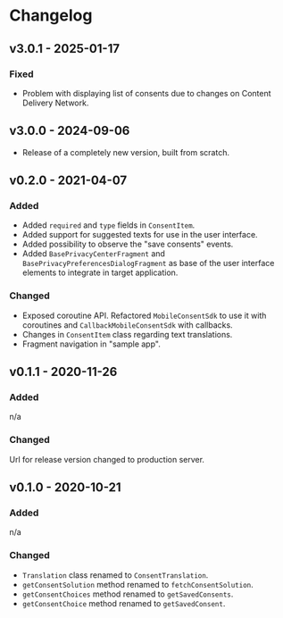 # Changelog

## v3.0.1 - 2025-01-17
### Fixed
- Problem with displaying list of consents due to changes on Content Delivery Network.

## v3.0.0 - 2024-09-06
- Release of a completely new version, built from scratch.

## v0.2.0 - 2021-04-07

### Added
- Added `required` and `type` fields in `ConsentItem`.
- Added support for suggested texts for use in the user interface.
- Added possibility to observe the "save consents" events.
- Added `BasePrivacyCenterFragment` and `BasePrivacyPreferencesDialogFragment` as base of the user interface elements to integrate in target application.

### Changed
- Exposed coroutine API. Refactored `MobileConsentSdk` to use it with coroutines and `CallbackMobileConsentSdk` with callbacks.
- Changes in `ConsentItem` class regarding text translations.
- Fragment navigation in "sample app".

## v0.1.1 - 2020-11-26

### Added
n/a
### Changed

Url for release version changed to production server.

## v0.1.0 - 2020-10-21

### Added
n/a
### Changed
- `Translation` class renamed to `ConsentTranslation`.
- `getConsentSolution` method renamed to `fetchConsentSolution`.
- `getConsentChoices` method renamed to `getSavedConsents`.
- `getConsentChoice` method renamed to `getSavedConsent`.
